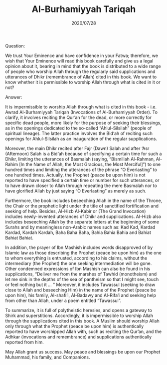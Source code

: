 ﻿---
layout: post
title: "Al-Burhamiyyah Tariqah"
publisher: "alsalafiyyah@icloud.com"
source: "Fatawa Al-Lajnah Ad-Da'imah no. 4911"
category: ["sufism", burhamiyyah]
hijri: Dhu al-Hijjah 7, 1441 AH
date: 2020/07/28
shaykhs: 
 - Shaykh Abdul-Aziz ibn Baz
 - Shaykh Abdul-Razzaq al-Afify
 - Shaykh Abdullah ibn Ghudayyan
---

Question: 

We trust Your Eminence and have confidence in your Fatwa; therefore, we wish that Your Eminence will read this book carefully and give us a legal opinion about it, bearing in mind that the book is distributed to a wide range of people who worship Allah through the regularly said supplications and utterances of Dhikr (remembrance of Allah) cited in this book. We want to know whether it is permissible to worship Allah through what is cited in it or not?

Answer:

It is impermissible to worship Allah through what is cited in this book - i.e. Awrad Al-Burhamiyyah Tariqah (Invocations of Al-Burhamiyyah Order). To clarify, it involves reciting the Qur’an for the dead, or more correctly for specific dead people, more likely for the purpose of seeking their blessings, as in the openings dedicated to the so-called “Ahlul-Silsilah” (people of spiritual lineage). The latter practice involves the Bid‘ah of reciting such openings for Ahlul-Silsilah as an inauguration of the regular supplications. 

Moreover, the main Dhikr recited after Fajr (Dawn) Salah and after ‘Asr (Afternoon) Salah is a Bid‘ah because of specifying a certain time for such a Dhikr, limiting the utterances of Basmalah (saying, “Bismillah Al-Rahman, Al-Rahim [In the Name of Allah, the Most Gracious, the Most Merciful]”) to one hundred times and limiting the utterances of the phrase “O Everlasting” to one hundred times. Actually, the Prophet (peace be upon him) is not reported to have specified a certain time or number for such utterances, or to have drawn closer to Allah through repeating the mere Basmalah nor to have glorified Allah by just saying “O Everlasting” as merely as such.

Furthermore, the book includes beseeching Allah in the name of the Throne, the Chair or the prophetic light under the title of sanctified fortification and seeking of help. Besides, Al-Hizb Al-Kabir or (The Grand Invocation) includes newly-invented utterances of Dhikr and supplications. Al-Hizb also includes beseeching Allah by the separate letters at the beginning of some Surahs and by meaningless non-Arabic names such as: Kad Kad, Kardad Kardad, Kardah Kardah, Baha Baha Baha, Bahia Bahia Bahia and Bahiat Bahiat Bahiat. 

In addition, the prayer of Ibn Mashish includes words disapproved of by Islamic law as those describing the Prophet (peace be upon him) as the one to whom everything is entrusted, according to his claims, without the intermediary (the Prophet) the one seeking intermediation will be gone. Other condemned expressions of Ibn Mashish can also be found in his supplications, “Deliver me from the marshes of Tawhid (monotheism) and let me sink in the depths of the sea of pantheism so that I might see, touch or feel nothing but it ... ” Moreover, it includes Tawassul (seeking to draw close to Allah and beseeching Him) in the name of the Prophet (peace be upon him), his family, Al-shafi‘i, Al-Badawy and Al-Rifa‘i and seeking help from other than Allah, under a poem entitled “Tawassul”. 

To summarize, it is full of polytheistic heresies, and opens a gateway to Shirk and superstitions. Accordingly, it is impermissible to worship Allah through the supplications cited in this book. A Muslim should worship Allah only through what the Prophet (peace be upon him) is authentically reported to have worshipped Allah with, such as reciting the Qur’an, and the Adhkar (invocations and remembrance) and supplications authentically reported from him.

May Allah grant us success. May peace and blessings be upon our Prophet Muhammad, his family, and Companions.
